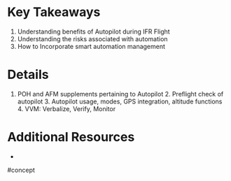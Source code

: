 # Key Takeaways
1. Understanding benefits of Autopilot during IFR Flight
2. Understanding the risks associated with automation 
3. How to Incorporate smart automation management

# Details
1. POH and AFM supplements pertaining to Autopilot 
	2. Preflight check of autopilot 
	3. Autopilot usage, modes, GPS integration, altitude functions 
	4. VVM: Verbalize, Verify, Monitor

# Additional Resources
- 

#concept
